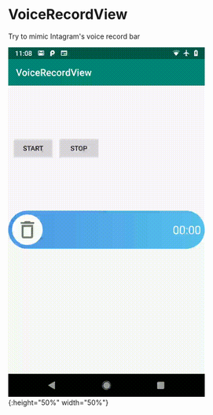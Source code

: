 # VoiceRecordView
Try to mimic Intagram's voice record bar 

![](device20190313110847.gif){:height="50%" width="50%"}

